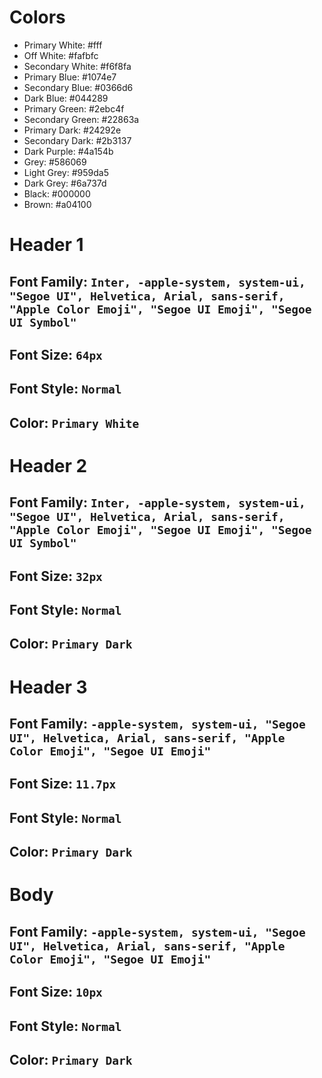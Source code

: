 # **Colors**

-   Primary White: #fff
-   Off White: #fafbfc
-   Secondary White: #f6f8fa
-   Primary Blue: #1074e7
-   Secondary Blue: #0366d6
-   Dark Blue: #044289
-   Primary Green: #2ebc4f
-   Secondary Green: #22863a
-   Primary Dark: #24292e
-   Secondary Dark: #2b3137
-   Dark Purple: #4a154b
-   Grey: #586069
-   Light Grey: #959da5
-   Dark Grey: #6a737d
-   Black: #000000
-   Brown: #a04100

# **Header 1**

## Font Family: `Inter, -apple-system, system-ui, "Segoe UI", Helvetica, Arial, sans-serif, "Apple Color Emoji", "Segoe UI Emoji", "Segoe UI Symbol"`

## Font Size: `64px`

## Font Style: `Normal`

## Color: `Primary White`

# **Header 2**

## Font Family: `Inter, -apple-system, system-ui, "Segoe UI", Helvetica, Arial, sans-serif, "Apple Color Emoji", "Segoe UI Emoji", "Segoe UI Symbol"`

## Font Size: `32px`

## Font Style: `Normal`

## Color: `Primary Dark`

# **Header 3**

## Font Family: `-apple-system, system-ui, "Segoe UI", Helvetica, Arial, sans-serif, "Apple Color Emoji", "Segoe UI Emoji"`

## Font Size: `11.7px`

## Font Style: `Normal`

## Color: `Primary Dark`

# **Body**

## Font Family: `-apple-system, system-ui, "Segoe UI", Helvetica, Arial, sans-serif, "Apple Color Emoji", "Segoe UI Emoji"`

## Font Size: `10px`

## Font Style: `Normal`

## Color: `Primary Dark`
